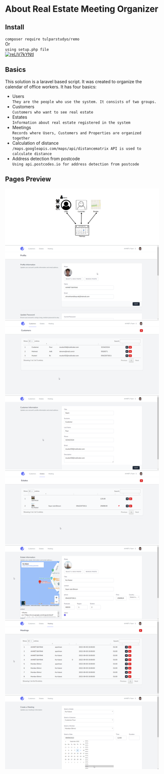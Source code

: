 # About Real Estate Meeting Organizer
## Install
``
composer require tulparstudyo/remo
``
<br>Or<br>
``
using setup.php file
``
<br>
[![reLlV7kYNtI](https://img.youtube.com/vi/I0U0pxn1wWQ/0.jpg)](https://www.youtube.com/watch?v=I0U0pxn1wWQ)
## Basics
This solution is a laravel based script. It was created to organize the calendar of office workers. It has four basics:

- Users<br>
``
They are the people who use the system. It consists of two groups.
``
- Customers<br>
``
Customers who want to see real estate
``
- Estates<br>
``
Information about real estate registered in the system
``
- Meetings<br>
``
Records where Users, Customers and Properties are organized together
``
- Calculation of distance<br>
``
/maps.googleapis.com/maps/api/distancematrix API is used to calculate distance
``
- Address detection from postcode<br>
``
Using api.postcodes.io for address detection from postcode
``
## Pages Preview
![Organization](public/assets/img/org.png)
![Profile](public/assets/img/profile.png)
![customers](public/assets/img/customers.png)
![customers](public/assets/img/customer-edit.png)
![estates](public/assets/img/estates.png)
![estates](public/assets/img/estate-edit.png)
![meetings](public/assets/img/meetings.png)
![meetings](public/assets/img/meeting-edit.png)
